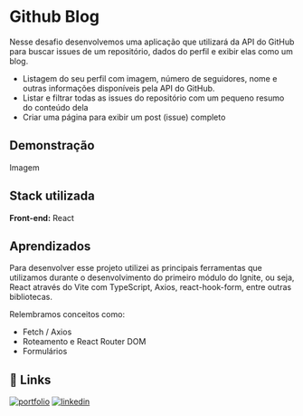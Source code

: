# Github Blog

Nesse desafio desenvolvemos uma aplicação que utilizará da API do GitHub para buscar issues de um repositório, dados do perfil e exibir elas como um blog.

- Listagem do seu perfil com imagem, número de seguidores, nome e outras informações disponíveis pela API do GitHub.
- Listar e filtrar todas as issues do repositório com um pequeno resumo do conteúdo dela
- Criar uma página para exibir um post (issue) completo

## Demonstração

Imagem

## Stack utilizada

**Front-end:** React

## Aprendizados

Para desenvolver esse projeto utilizei as principais ferramentas que utilizamos durante o desenvolvimento do primeiro módulo do Ignite, ou seja, React através do Vite com TypeScript, Axios, react-hook-form, entre outras bibliotecas.

Relembramos conceitos como:

- Fetch / Axios
- Roteamento e React Router DOM
- Formulários

## 🔗 Links

[![portfolio](https://img.shields.io/badge/my_portfolio-000?style=for-the-badge&logo=ko-fi&logoColor=white)](https://felipepeduardo.github.io/Portfolio/)
[![linkedin](https://img.shields.io/badge/linkedin-0A66C2?style=for-the-badge&logo=linkedin&logoColor=white)](https://www.linkedin.com/in/felipepereiraeduardo/)
